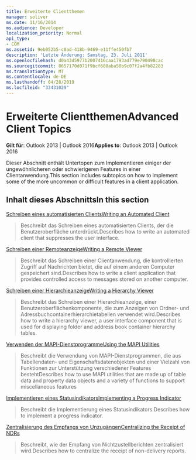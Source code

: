 ```yaml
---
title: Erweiterte Clientthemen
manager: soliver
ms.date: 11/16/2014
ms.audience: Developer
localization_priority: Normal
api_type:
- COM
ms.assetid: 9eb052b5-c0ad-418b-9469-e11ffe450fb7
description: 'Letzte Änderung: Samstag, 23. Juli 2011'
ms.openlocfilehash: d0a43d5977b2007416caa1793ad779e790498cac
ms.sourcegitcommit: 8657170d071f9bcf680aba50b9c07f2a4fb82283
ms.translationtype: MT
ms.contentlocale: de-DE
ms.lasthandoff: 04/28/2019
ms.locfileid: "33431029"
---
```

# <a name="advanced-client-topics"></a><span data-ttu-id="890a0-103">Erweiterte Clientthemen</span><span class="sxs-lookup"><span data-stu-id="890a0-103">Advanced Client Topics</span></span>

  
  
<span data-ttu-id="890a0-104">**Gilt für**: Outlook 2013 | Outlook 2016</span><span class="sxs-lookup"><span data-stu-id="890a0-104">**Applies to**: Outlook 2013 | Outlook 2016</span></span> 
  
<span data-ttu-id="890a0-105">Dieser Abschnitt enthält Untertopen zum Implementieren einiger der ungewöhnlicheren oder schwierigeren Features in einer Clientanwendung.</span><span class="sxs-lookup"><span data-stu-id="890a0-105">This section includes subtopics on how to implement some of the more uncommon or difficult features in a client application.</span></span>
  
## <a name="in-this-section"></a><span data-ttu-id="890a0-106">Inhalt dieses Abschnitts</span><span class="sxs-lookup"><span data-stu-id="890a0-106">In this section</span></span>

[<span data-ttu-id="890a0-107">Schreiben eines automatisierten Clients</span><span class="sxs-lookup"><span data-stu-id="890a0-107">Writing an Automated Client</span></span>](writing-an-automated-client.md)
  
> <span data-ttu-id="890a0-108">Beschreibt das Schreiben eines automatisierten Clients, der die Benutzeroberfläche unterdrückt.</span><span class="sxs-lookup"><span data-stu-id="890a0-108">Describes how to write an automated client that suppresses the user interface.</span></span>
    
[<span data-ttu-id="890a0-109">Schreiben einer Remoteanzeige</span><span class="sxs-lookup"><span data-stu-id="890a0-109">Writing a Remote Viewer</span></span>](writing-a-remote-viewer.md)
  
> <span data-ttu-id="890a0-110">Beschreibt das Schreiben einer Clientanwendung, die kontrollierten Zugriff auf Nachrichten bietet, die auf einem anderen Computer gespeichert sind.</span><span class="sxs-lookup"><span data-stu-id="890a0-110">Describes how to write a client application that provides controlled access to messages stored on another computer.</span></span>
    
[<span data-ttu-id="890a0-111">Schreiben einer Hierarchieanzeige</span><span class="sxs-lookup"><span data-stu-id="890a0-111">Writing a Hierarchy Viewer</span></span>](writing-a-hierarchy-viewer.md)
  
> <span data-ttu-id="890a0-112">Beschreibt das Schreiben einer Hierarchieanzeige, einer Benutzeroberflächenkomponente, die zum Anzeigen von Ordner- und Adressbuchcontainerhierarchietabellen verwendet wird.</span><span class="sxs-lookup"><span data-stu-id="890a0-112">Describes how to write a hierarchy viewer, a user interface component that is used for displaying folder and address book container hierarchy tables.</span></span>
    
[<span data-ttu-id="890a0-113">Verwenden der MAPI-Dienstprogramme</span><span class="sxs-lookup"><span data-stu-id="890a0-113">Using the MAPI Utilities</span></span>](using-the-mapi-utilities.md)
  
> <span data-ttu-id="890a0-114">Beschreibt die Verwendung von MAPI-Dienstprogrammen, die aus Tabellendaten- und Eigenschaftsdatenobjekten und einer Vielzahl von Funktionen zur Unterstützung verschiedener Features besteht</span><span class="sxs-lookup"><span data-stu-id="890a0-114">Describes how to use MAPI utilities that are made up of table data and property data objects and a variety of functions to support miscellaneous features</span></span>
    
[<span data-ttu-id="890a0-115">Implementieren eines Statusindikators</span><span class="sxs-lookup"><span data-stu-id="890a0-115">Implementing a Progress Indicator</span></span>](implementing-a-progress-indicator.md)
  
> <span data-ttu-id="890a0-116">Beschreibt die Implementierung eines Statusindikators.</span><span class="sxs-lookup"><span data-stu-id="890a0-116">Describes how to implement a progress indicator.</span></span>
    
[<span data-ttu-id="890a0-117">Zentralisierung des Empfangs von Unzugängen</span><span class="sxs-lookup"><span data-stu-id="890a0-117">Centralizing the Receipt of NDRs</span></span>](centralizing-the-receipt-of-ndrs.md)
  
> <span data-ttu-id="890a0-118">Beschreibt, wie der Empfang von Nichtzustellberichten zentralisiert wird.</span><span class="sxs-lookup"><span data-stu-id="890a0-118">Describes how to centralize the receipt of non-delivery reports.</span></span>
    


